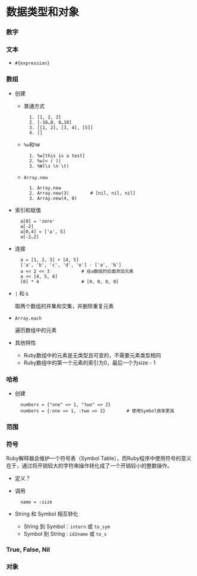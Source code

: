 # 数据类型和对象

### 数字

### 文本

* `#{expression}`

### 数组

* 创建
    * 普通方式
    
            1. [1, 2, 3]
            2. [-10…0, 0…10]
            3. [[1, 2], [3, 4], [5]]
            4. []
    
    * `%w`和`%W`
    
            1. %w[this is a test]
            2. %w|< ( )|
            3. %W(\s \n \t)
    
    * `Array.new`
    
            1. Array.new
            2. Array.new(3)        # [nil, nil, nil]
            3. Array.new(4, 0)

* 索引和赋值

        a[0] = 'zero'
        a[-2]
        a[0,4] = ['a', 5]
        a[-2…2]

* 连接

        a = [1, 2, 3] + [4, 5]
        ['a', 'b', 'c', 'd', 'e'] - ['a', 'b']
        a << 2 << 3            # 在a数组的后面添加元素
        a << [4, 5, 6]
        [0] * 4                # [0, 0, 0, 0]

* `|` 和 `&`

    取两个数组的并集和交集，并删除重复元素

* `Array.each`

    遍历数组中的元素

* 其他特性
    * Ruby数组中的元素是无类型且可变的，不需要元素类型相同
    * Ruby数组中的第一个元素的索引为0，最后一个为size - 1


### 哈希

* 创建

        numbers = {"one" => 1, "two" => 2}
        numbers = {:one => 1, :two => 2}        # 使用Symbol效率更高


### 范围

### 符号

Ruby解释器会维护一个符号表（Symbol Table），而Ruby程序中使用符号的意义在于，通过将开销较大的字符串操作转化成了一个开销较小的整数操作。

* 定义？
* 调用

        name = :size

* String 和 Symbol 相互转化
    * String 到 Symbol：`intern` 或 `to_sym`
    * Symbol 到 String : `id2name` 或 `to_s` 


### True, False, Nil

### 对象